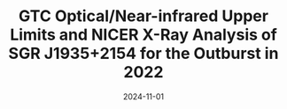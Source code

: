 ---
title: "GTC Optical/Near-infrared Upper Limits and NICER X-Ray Analysis of SGR J1935+2154 for the Outburst in 2022"
collection: publications
permalink: /publication/2024-11-01-GTC-OpticalNear-infrared-Upper-Limits-and-NICER-X-Ray-Analysis-of-SGR-J19352154-for-the-Outburst-in-2022
date: 2024-11-01
venue: 'The Astrophysical Journal'
citation: 'Shao Y X, Zhou P, Li X D, et al. The Astrophysical Journal, 2024'
ads_link: 'https://ui.adsabs.harvard.edu/abs/2024ApJ...976...99S'
---